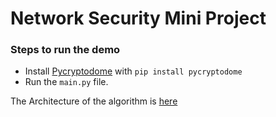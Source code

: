 # Network Security Mini Project

### Steps to run the demo
- Install [Pycryptodome](https://www.pycryptodome.org) with `pip install pycryptodome`
- Run the `main.py` file.

The Architecture of the algorithm is [here](https://www.figma.com/file/WrYgQNKT2iZz8BhRomgNW6/Network-security?node-id=0%3A1)
